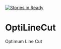 [![Stories in Ready](https://badge.waffle.io/Swipes13/OptiLineCut.png?label=ready&title=Ready)](https://waffle.io/Swipes13/OptiLineCut)
# OptiLineCut
Optimum Line Cut
